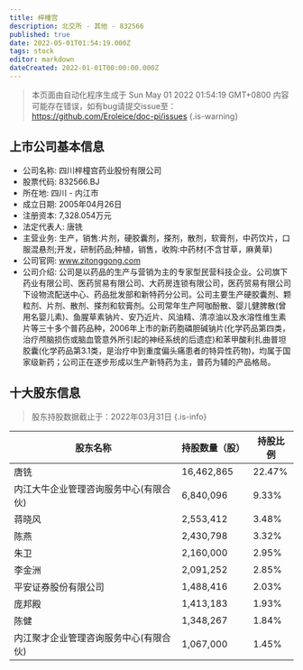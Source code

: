 ```yaml
---
title: 梓橦宫
description: 北交所 - 其他 - 832566
published: true
date: 2022-05-01T01:54:19.000Z
tags: stock
editor: markdown
dateCreated: 2022-01-01T00:00:00.000Z
---
```


> 本页面由自动化程序生成于 Sun May 01 2022 01:54:19 GMT+0800
> 内容可能存在错误，如有bug请提交issue至：https://github.com/Eroleice/doc-pi/issues
{.is-warning}

## 上市公司基本信息
- 公司名称: 四川梓橦宫药业股份有限公司
- 股票代码: 832566.BJ
- 所在地: 四川 - 内江市
- 成立日期: 2005年04月26日
- 注册资本: 7,328.054万元
- 法定代表人: 唐铣
- 主营业务: 生产，销售:片剂，硬胶囊剂，搽剂，散剂，软膏剂，中药饮片，口服混悬剂;开发，研制药品;种植，销售，收购:中药材(不含甘草，麻黄草)
- 公司官网: www.zitonggong.com
- 公司介绍: 公司是以药品的生产与营销为主的专家型民营科技企业。公司旗下药业有限公司、医药贸易有限公司、大药房连锁有限公司，医药贸易有限公司下设物流配送中心、药品批发部和新特药分公司。公司主要生产硬胶囊剂、颗粒剂、片剂、散剂、搽剂和软膏剂。公司常年生产阿咖酚散、婴儿健脾散(曾用名婴儿素)、鱼腥草素钠片、安乃近片、风油精、清凉油以及水溶性维生素片等三十多个普药品种，2006年上市的新药胞磷胆碱钠片(化学药品第四类，治疗颅脑损伤或脑血管意外所引起的神经系统的后遗症)和苯甲酸利扎曲普坦胶囊(化学药品第3.1类，是治疗中到重度偏头痛患者的特异性药物)，均属于国家级新药；公司正在逐步形成以生产新特药为主，普药为辅的产品格局。


## 十大股东信息
> 股东持股数据截止于：2022年03月31日
{.is-info}

| 股东名称 | 持股数量（股） | 持股比例 |
| --- | --- | --- |
| 唐铣 | 16,462,865 | 22.47% |
| 内江大牛企业管理咨询服务中心(有限合伙) | 6,840,096 | 9.33% |
| 蒋晓风 | 2,553,412 | 3.48% |
| 陈燕 | 2,430,798 | 3.32% |
| 朱卫 | 2,160,000 | 2.95% |
| 李金洲 | 2,091,252 | 2.85% |
| 平安证券股份有限公司 | 1,488,416 | 2.03% |
| 庞邦殿 | 1,413,183 | 1.93% |
| 陈健 | 1,348,267 | 1.84% |
| 内江聚才企业管理咨询服务中心(有限合伙) | 1,067,000 | 1.45% |




